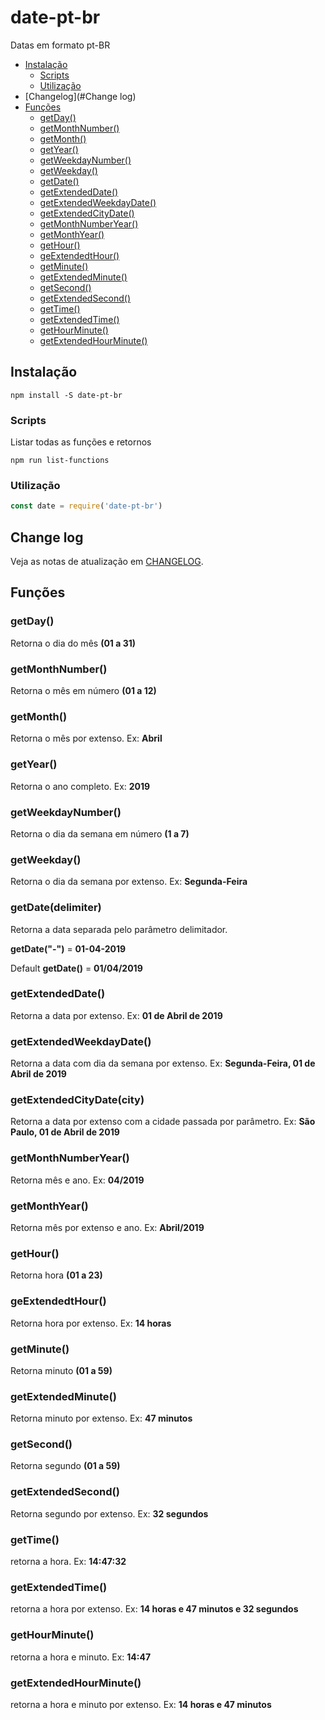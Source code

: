 # date-pt-br

Datas em formato pt-BR

+ [Instalação](#Instalação)
    + [Scripts](#Scripts)
	+ [Utilização](#Utilização)
+ [Changelog](#Change log)
+ [Funções](#Funções)
	+ [getDay()](#GetDay)
    + [getMonthNumber()](#getMonthNumber)
    + [getMonth()](#getMonth())
    + [getYear()](#getYear())
    + [getWeekdayNumber()](#getWeekdayNumber())
    + [getWeekday()](#getWeekday())
    + [getDate()](#getDate(delimiter)())
    + [getExtendedDate()](#getExtendedDate())
    + [getExtendedWeekdayDate()](#getExtendedWeekdayDate())
    + [getExtendedCityDate()](#getExtendedCityDate(city))
    + [getMonthNumberYear()](#getMonthNumberYear())
    + [getMonthYear()](#getMonthYear())
    + [getHour()](#getHour())
    + [geExtendedtHour()](#geExtendedtHour())
    + [getMinute()](#GetMinute())
    + [getExtendedMinute()](#getExtendedMinute())
    + [getSecond()](#getSecond())
    + [getExtendedSecond()](#getExtendedSecond())
    + [getTime()](#getTime())
    + [getExtendedTime()](#getExtendedTime())
    + [getHourMinute()](#getHourMinute())
    + [getExtendedHourMinute()](#getExtendedHourMinute())

## Instalação

`npm install -S date-pt-br`

### Scripts

Listar todas as funções e retornos

`npm run list-functions`

### Utilização

```javascript
const date = require('date-pt-br')
```

## Change log

Veja as notas de atualização em [CHANGELOG](https://github.com/victorgianvechio/date-pt-br/blob/master/CHANGELOG.md).

## Funções

### getDay()

Retorna o dia do mês **(01 a 31)**

### getMonthNumber()

Retorna o mês em número **(01 a 12)**

### getMonth()

Retorna o mês por extenso. Ex: **Abril**

### getYear()

Retorna o ano completo. Ex: **2019**

### getWeekdayNumber()

Retorna o dia da semana em número **(1 a 7)**

### getWeekday()

Retorna o dia da semana por extenso. Ex: **Segunda-Feira**

### getDate(delimiter)

Retorna a data separada pelo parâmetro delimitador.

**getDate("-")** = **01-04-2019**

Default **getDate()** = **01/04/2019**

### getExtendedDate()

Retorna a data por extenso. Ex: **01 de Abril de 2019**

### getExtendedWeekdayDate()

Retorna a data com dia da semana por extenso. Ex: **Segunda-Feira, 01 de Abril de 2019**

### getExtendedCityDate(city)

Retorna a data por extenso com a cidade passada por parâmetro. Ex: **São Paulo, 01 de Abril de 2019**

### getMonthNumberYear()

Retorna mês e ano. Ex: **04/2019**

### getMonthYear()

Retorna mês por extenso e ano. Ex: **Abril/2019**

### getHour()

Retorna hora **(01 a 23)**

### geExtendedtHour()

Retorna hora por extenso. Ex: **14 horas**

### getMinute()

Retorna minuto **(01 a 59)**

### getExtendedMinute()

Retorna minuto por extenso. Ex: **47 minutos**

### getSecond()

Retorna segundo **(01 a 59)**

### getExtendedSecond()

Retorna segundo por extenso. Ex: **32 segundos**

### getTime()

retorna a hora. Ex: **14:47:32**

### getExtendedTime()

retorna a hora por extenso. Ex: **14 horas e 47 minutos e 32 segundos**

### getHourMinute()

retorna a hora e minuto. Ex: **14:47**

### getExtendedHourMinute()

retorna a hora e minuto por extenso. Ex: **14 horas e 47 minutos**
